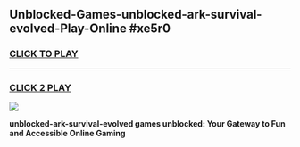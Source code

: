 
## Unblocked-Games-unblocked-ark-survival-evolved-Play-Online #xe5r0
<h3>
<a href="https://news.freeplayer.one?title=unblocked-ark-survival-evolved&ref=3">CLICK TO PLAY</a></h3>
<hr>

<h3>
<a href="https://news.freeplayer.one?title=unblocked-ark-survival-evolved&ref=3">CLICK 2 PLAY</a>
  
</h3>

<a href="https://news.freeplayer.one?title=unblocked-ark-survival-evolved&ref=3"><img src="https://clearcache.store/games.png"></a>


**unblocked-ark-survival-evolved games unblocked: Your Gateway to Fun and Accessible Online Gaming**
